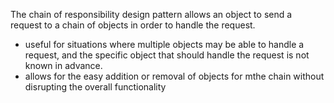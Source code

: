 The chain of responsibility design pattern allows an object to send a request to a chain of objects in order to handle the request.

- useful for situations where multiple objects may be able to handle a request, and the specific object that should handle the request is not known in advance.
- allows for the easy addition or removal of objects for mthe chain without disrupting the overall functionality